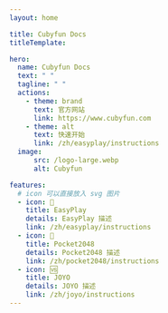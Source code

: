 ```yaml
---
layout: home

title: Cubyfun Docs 
titleTemplate: 

hero:
  name: Cubyfun Docs 
  text: " "
  tagline: " "
  actions:
    - theme: brand
      text: 官方网站
      link: https://www.cubyfun.com
    - theme: alt
      text: 快速开始
      link: /zh/easyplay/instructions
  image:
      src: /logo-large.webp
      alt: Cubyfun

features:
  # icon 可以直接放入 svg 图片
  - icon: 📝
    title: EasyPlay
    details: EasyPlay 描述
    link: /zh/easyplay/instructions
  - icon: 🚀
    title: Pocket2048
    details: Pocket2048 描述
    link: /zh/pocket2048/instructions
  - icon: 🆚
    title: JOYO
    details: JOYO 描述
    link: /zh/joyo/instructions
---
```

<style>
:root {
  --vp-home-hero-name-color: transparent;
  --vp-home-hero-name-background: -webkit-linear-gradient(120deg, #bd34fe 30%, #41d1ff);

  --vp-home-hero-image-background-image: linear-gradient(-45deg, #bd34fe 50%, #47caff 50%);
  --vp-home-hero-image-filter: blur(44px);
}

@media (min-width: 640px) {
  :root {
    --vp-home-hero-image-filter: blur(56px);
  }
}

@media (min-width: 960px) {
  :root {
    --vp-home-hero-image-filter: blur(68px);
  }
}
</style>
